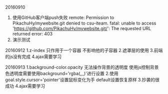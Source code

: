 ﻿20160910
1. 使用GitHub客户端push失败
remote: Permission to PikachuHy/mywebsite.git denied to csu-iteam.
fatal: unable to access 'https://github.com/PikachuHy/mywebsite.git/': The requested URL returned error: 403
2. 演示测试

20160912
1.z-index 只作用于一个容器 不影响他的子容器
2.遮罩层的使用
3.前端的js没有完成
4.ajax需要学习

20160913
1.background-color.opacity 无法操作背景的透明度
使用js控制背景色透明度需要使用background='rgba(,,,)'进行设置
2.使用goal.style.cursor='pointer'设置鼠标变化为手 default设置恢复原样
3.抄袭的很成功
4.ajax需要学习